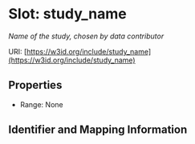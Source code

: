 # Slot: study_name
_Name of the study, chosen by data contributor_


URI: [https://w3id.org/include/study_name](https://w3id.org/include/study_name)



<!-- no inheritance hierarchy -->


## Properties

 * Range: None



## Identifier and Mapping Information






